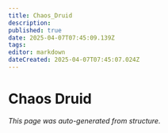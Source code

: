 ```yaml
---
title: Chaos_Druid
description: 
published: true
date: 2025-04-07T07:45:09.139Z
tags: 
editor: markdown
dateCreated: 2025-04-07T07:45:07.024Z
---
```


# Chaos Druid

*This page was auto-generated from structure.*